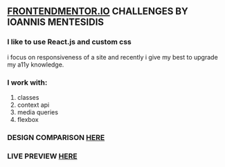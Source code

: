 ## [FRONTENDMENTOR.IO](https://www.frontendmentor.io/) CHALLENGES BY IOANNIS MENTESIDIS

### I like to use React.js and custom css
i focus on responsiveness of a site and recently i give my best to upgrade my a11y knowledge.

### I work with:
1. classes
2. context api
3. media queries
4. flexbox

### DESIGN COMPARISON [HERE](https://www.frontendmentor.io/solutions/rock-paper-scissors-game-reactjs-OgwPw3l3w)

### LIVE PREVIEW [HERE](https://mentesidis-game.netlify.app/)

